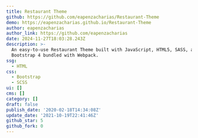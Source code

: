 ```yaml
---
title: Restaurant Theme
github: https://github.com/eapenzacharias/Restaurant-Theme
demo: https://eapenzacharias.github.io/Restaurant-Theme
author: eapenzacharias
author_link: https://github.com/eapenzacharias
date: 2024-11-27T18:03:28.243Z
description: >-
  An easy-to-use Restaurant Theme built with JavaScript, HTML5, SASS, and
  Bootstrap 4 bundled with Webpack.
ssg:
  - HTML
css:
  - Bootstrap
  - SCSS
ui: []
cms: []
category: []
draft: false
publish_date: '2020-02-18T14:34:08Z'
update_date: '2021-10-19T22:41:46Z'
github_star: 5
github_fork: 0
---
```

